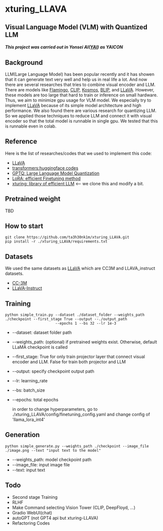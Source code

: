 # xturing_LLAVA
## Visual Language Model (VLM) with Quantized LLM
##### This project was carried out in Yonsei AI([YAI](https://github.com/yonsei-YAI)) as YAICON

## Background
  LLM(Large Language Model) has been popular recently and it has showen that it can generate text very well and help us in real life a lot. And now there are several researches that tries to combine visual encoder and LLM. There are models like [Flamingo](https://github.com/lucidrains/flamingo-pytorch), [CLIP](https://github.com/openai/CLIP), [Kosmos](https://github.com/microsoft/unilm#llm--mllm-multimodal-llm), [BLIP](https://github.com/salesforce/BLIP), and [LLaVA](https://github.com/haotian-liu/LLaVA). However, these models are too large that hard to train or inference on small hardware. Thus, we aim to minimize gpu usage for VLM model. We especially try to implement [LLaVA](https://github.com/haotian-liu/LLaVA) because of its simple model architecture and high performance. 
  We also found there are various research for quantizing LLM. So we applied those techniques to reduce LLM and connect it with visual encoder so that the total model is runnable in single gpu. We tested that this is runnable even in colab.

## Reference
  Here is the list of researches/codes that we used to implement this code:
  - [LLaVA](https://github.com/haotian-liu/LLaVA)
  - [transformers:huggingface codes](https://github.com/huggingface/transformers)
  - [GPTQ: Large Language Model Quantization](https://github.com/IST-DASLab/gptq)
  - [LoRA: efficient Finetuning method](https://github.com/microsoft/LoRA)
  - [xturing: library of efficient LLM](https://github.com/stochasticai/xturing) <-- we clone this and modify a bit.

## Pretrained weight
TBD

## How to start
```
git clone https://github.com/ta3h30nk1m/xturing_LLAVA.git
pip install -r ./xturing_LLAVA/requirements.txt
```

## Datasets
We used the same datasets as [LLaVA](https://github.com/haotian-liu/LLaVA) which are CC3M and LLAVA_instruct datasets.
- [CC-3M](https://huggingface.co/datasets/liuhaotian/LLaVA-CC3M-Pretrain-595K)
- [LLaVA-Instruct](https://huggingface.co/datasets/liuhaotian/LLaVA-Instruct-150K)

## Training
```
python simple_train.py --dataset ./dataset_folder --weights_path ./checkpoint --first_stage True --output --./output_path 
                       --epochs 1 --bs 32 --lr 1e-3
```
- --dataset: dataset folder path
- --weights_path: (optional) if pretrained weights exist. Otherwise, default LLaMA checkpoint is called
- --first_stage: True for only train projector layer that connect visual encoder and LLM. False for train both projector and LLM
- --output: specify checkpoint output path 
- --lr: learning_rate
- --bs: batch_size
- --epochs: total epochs

  in order to change hyperparameters, go to ./xturing_LLAVA/config/finetuning_config.yaml and change config of 'llama_lora_int4'

## Generation
```
python simple_generate.py --weights_path ./checkpoint --image_file ./image.png --text "input text to the model"
```
- --weights_path: model checkpoint path
- --image_file: input image file
- --text: input text

## Todo

- Second stage Training
- RLHF
- Make Command selecting Vision Tower (CLIP, DeepFloyd, ...)
- Gradio WebUI(chat)
- autoGPT (not GPT4 api but xturing-LLAVA)
- Refactoring Codes
 
